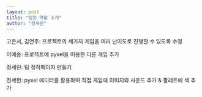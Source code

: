 ```yaml
---
layout: post
title: "팀원 역할 소개"
author: "정세린"
---
```



고은서, 김연주: 프로젝트의 세가지 게임을 여러 난이도로 진행할 수 있도록 수정

이예송: 프로젝트에 pyxel을 이용한 다른 게임 추가

정세린: 팀 정적페이지 만들기

천세헌: pyxel 에디터를 활용하여 직접 게임에 이미지와 사운드 추가 & 팔레트에 색 추가
